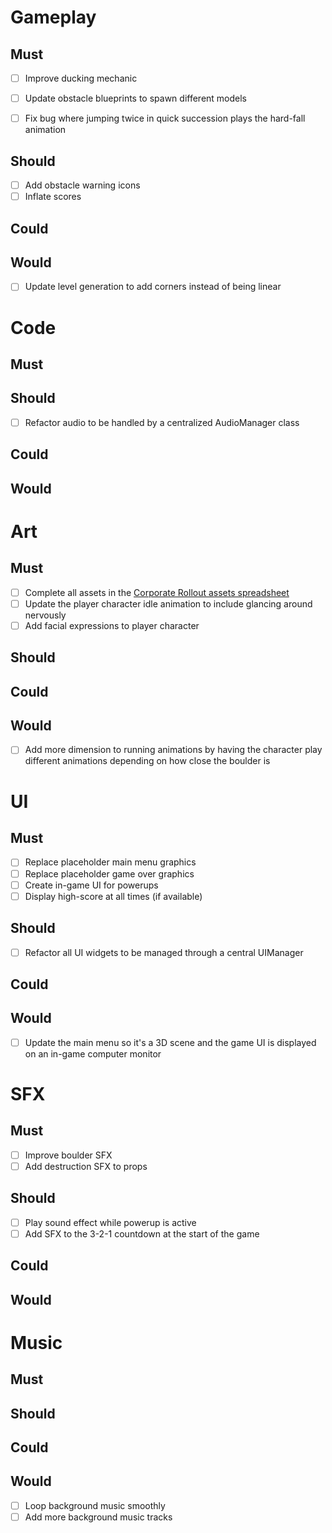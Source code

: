 # Gameplay
## Must
- [ ] Improve ducking mechanic
- [ ] Update obstacle blueprints to spawn different models
- [ ] Fix bug where jumping twice in quick succession plays the hard-fall animation


## Should
- [ ] Add obstacle warning icons
- [ ] Inflate scores

## Could
## Would
- [ ] Update level generation to add corners instead of being linear


# Code
## Must

## Should
- [ ] Refactor audio to be handled by a centralized AudioManager class

## Could

## Would


# Art
## Must
- [ ] Complete all assets in the [Corporate Rollout assets spreadsheet](https://docs.google.com/spreadsheets/d/191MOwSGsKXqwEgvzihiEf_zCXeHrzPd34X6nVXWNiSo/edit#gid=0)
- [ ] Update the player character idle animation to include glancing around nervously
- [ ] Add facial expressions to player character

## Should

## Could

## Would
- [ ] Add more dimension to running animations by having the character play different animations depending on how close the boulder is


# UI
## Must
- [ ] Replace placeholder main menu graphics
- [ ] Replace placeholder game over graphics
- [ ] Create in-game UI for powerups
- [ ] Display high-score at all times (if available)

## Should
- [ ] Refactor all UI widgets to be managed through a central UIManager

## Could
## Would
- [ ] Update the main menu so it's a 3D scene and the game UI is displayed on an in-game computer monitor


# SFX
## Must
- [ ] Improve boulder SFX
- [ ] Add destruction SFX to props

## Should
- [ ] Play sound effect while powerup is active
- [ ] Add SFX to the 3-2-1 countdown at the start of the game

## Could

## Would


# Music
## Must
## Should
## Could
## Would
- [ ] Loop background music smoothly
- [ ] Add more background music tracks
